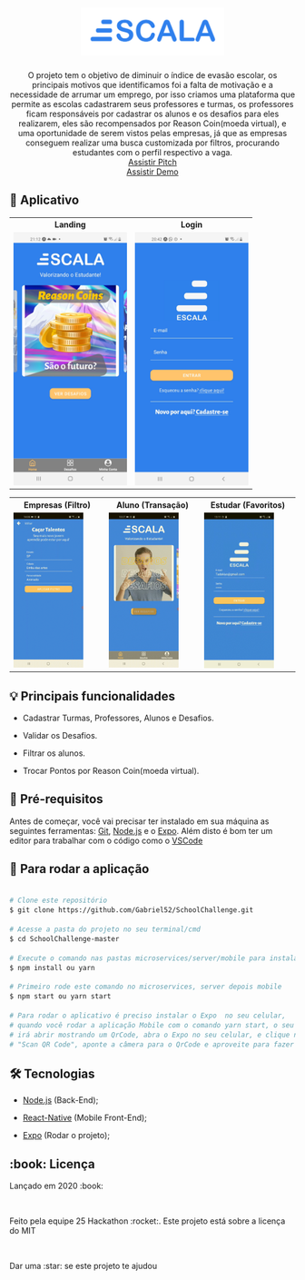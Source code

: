 <h1 align="center">
    <img style="width:50%" alt="Logo" title="Logo" src="img/logo.png">
</h1>

<p align="center"> 
  O projeto tem o objetivo de diminuir o índice de evasão escolar, os principais motivos que identificamos foi a falta de motivação e a necessidade de arrumar um emprego, por isso criamos uma plataforma que permite as escolas cadastrarem seus professores e turmas, os professores ficam responsáveis por cadastrar os alunos e os desafios para eles realizarem, eles são recompensados por Reason Coin(moeda virtual), e uma oportunidade de serem vistos pelas empresas, já que as empresas conseguem realizar uma busca customizada por filtros, procurando estudantes com o perfil respectivo a vaga.
  <br>
  <a href="https://youtu.be/5Ak-X26yLHM">Assistir Pitch</a>
  <br>
  <a href="https://youtu.be/24QFpu6MqGU">Assistir Demo</a>
</p>

## :iphone: Aplicativo
  <table>
    <tr>
      <th width="50%">
        Landing
      </th>
      <th width="50%">
        Login
      </th>
    </tr>
    <tr>
      <td>
          <img alt="Landing" title="Landing" style="width:200px" src="img/landing.jpg">
      </td>
      <td>
      <img alt="Login" title="Give-Classes" width="580" style="width:200px" src="img/escala(3).jpeg">
    </td>
    </tr>
  </table>

<table>
  <tr>
    <th width="33.3%">
      Empresas (Filtro) 
    </th>
    <th width="33.3%">
      Aluno (Transação)
    </th>
    <th width="33.3%">
      Estudar (Favoritos)
    </th>
  </tr>
  <tr>
    <td>
      <img alt="Filters" title="Filters" width="620" style="width:80%;" src="img/filtro.gif">
    </td>
    <td>
        <img alt="Transaction" title="Classes-List" width="620" style="width:80%;" src="img/aluno.gif">
    </td>
    <td>
        <img alt="F" title="Favorites" width="620" style="width:80%;" src="img/VID-20210117-WA0019.gif">
    </td>
  </tr>
</table>



## :bulb: Principais funcionalidades

* Cadastrar Turmas, Professores, Alunos e Desafios.

* Validar os Desafios.

* Filtrar os alunos.

* Trocar Pontos por Reason Coin(moeda virtual).

## :wrench: Pré-requisitos

 Antes de começar, você vai precisar ter instalado em sua máquina as seguintes ferramentas:
[Git](https://git-scm.com), [Node.js](https://nodejs.org/en/) e o [Expo](https://expo.io/). 
Além disto é bom ter um editor para trabalhar com o código como o [VSCode](https://code.visualstudio.com/)

## :rocket: Para rodar a aplicação

```bash

# Clone este repositório
$ git clone https://github.com/Gabriel52/SchoolChallenge.git

# Acesse a pasta do projeto no seu terminal/cmd
$ cd SchoolChallenge-master

# Execute o comando nas pastas microservices/server/mobile para instalar todas as dependências
$ npm install ou yarn

# Primeiro rode este comando no microservices, server depois mobile
$ npm start ou yarn start

# Para rodar o aplicativo é preciso instalar o Expo  no seu celular,
# quando você rodar a aplicação Mobile com o comando yarn start, o seu navegador
# irá abrir mostrando um QrCode, abra o Expo no seu celular, e clique na opção
# "Scan QR Code", aponte a câmera para o QrCode e aproveite para fazer testes no Escala

```

## 🛠 Tecnologias

  * [Node.js](https://nodejs.org/en/) (Back-End);

  * [React-Native](https://reactnative.dev/) (Mobile Front-End);

  * [Expo](https://expo.io/) (Rodar o projeto);

<h2> :book: Licença </h2>
<p>Lançado em 2020 :book:</p></br>
<p>Feito pela equipe 25 Hackathon :rocket:. Este projeto está sobre a licença do MIT</p></br>
<p>Dar uma :star: se este projeto te ajudou</p>
